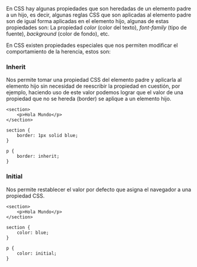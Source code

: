 En CSS hay algunas propiedades que son heredadas de un elemento padre a un hijo, es decir, algunas reglas CSS que son aplicadas al elemento padre son de igual forma aplicadas en el elemento hijo, algunas de estas propiedades son: La propiedad *color* (color del texto), *font-family* (tipo de fuente), *background* (color de fondo), etc.

En CSS existen propiedades especiales que nos permiten modificar el comportamiento de la herencia, estos son:
### Inherit

Nos permite tomar una propiedad CSS del elemento padre y aplicarla al elemento hijo sin necesidad de reescribir la propiedad en cuestión, por ejemplo, haciendo uso de este valor podemos lograr que el valor de una propiedad que no se hereda (border) se aplique a un elemento hijo.

```
<section>
	<p>Hola Mundo</p>
</section>
```

```
section {
	border: 1px solid blue;
}

p {
	border: inherit;
}
```
### Initial

Nos permite restablecer el valor por defecto que asigna el navegador a una propiedad CSS.

```
<section>
	<p>Hola Mundo</p>
</section>
```

```
section {
	color: blue;
}

p {
	color: initial;
}
```